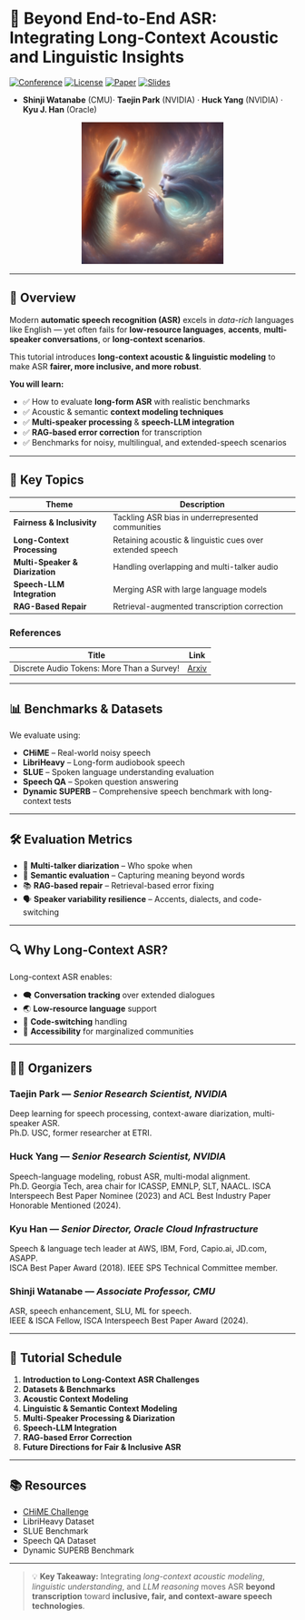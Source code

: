# 📜 Beyond End-to-End ASR: Integrating Long-Context Acoustic and Linguistic Insights  

[![Conference](https://img.shields.io/badge/Tutorial-Interspeech-blue)](https://2025.ieeeicassp.org/)
[![License](https://img.shields.io/badge/License-MIT-green.svg)](LICENSE)
[![Paper](https://img.shields.io/badge/Paper-PDF-red)](link-to-paper.pdf)
[![Slides](https://img.shields.io/badge/Slides-Available-orange)](link-to-slides.pdf)

- **Shinji Watanabe** (CMU)· **Taejin Park** (NVIDIA) · **Huck Yang** (NVIDIA) · **Kyu J. Han** (Oracle)  

<p align="center">  <img src="https://github.com/Srijith-rkr/Whispering-LLaMA/blob/main/images/whispering-llama.png" height ="250"> </p>

---

## 📌 Overview  

Modern **automatic speech recognition (ASR)** excels in *data-rich* languages like English — yet often fails for **low-resource languages**, **accents**, **multi-speaker conversations**, or **long-context scenarios**.  

This tutorial introduces **long-context acoustic & linguistic modeling** to make ASR **fairer, more inclusive, and more robust**.  

**You will learn:**
- ✅ How to evaluate **long-form ASR** with realistic benchmarks  
- ✅ Acoustic & semantic **context modeling techniques**  
- ✅ **Multi-speaker processing** & **speech-LLM integration**  
- ✅ **RAG-based error correction** for transcription  
- ✅ Benchmarks for noisy, multilingual, and extended-speech scenarios  

---

## 🧠 Key Topics  

| Theme | Description |
|-------|-------------|
| **Fairness & Inclusivity** | Tackling ASR bias in underrepresented communities |
| **Long-Context Processing** | Retaining acoustic & linguistic cues over extended speech |
| **Multi-Speaker & Diarization** | Handling overlapping and multi-talker audio |
| **Speech-LLM Integration** | Merging ASR with large language models |
| **RAG-Based Repair** | Retrieval-augmented transcription correction |

###  References

| Title | Link |
|-------|-------------|
| Discrete Audio Tokens: More Than a Survey! | [Arxiv](https://arxiv.org/pdf/2506.10274) |

---

## 📊 Benchmarks & Datasets  

We evaluate using:  

- **CHiME** – Real-world noisy speech  
- **LibriHeavy** – Long-form audiobook speech  
- **SLUE** – Spoken language understanding evaluation  
- **Speech QA** – Spoken question answering  
- **Dynamic SUPERB** – Comprehensive speech benchmark with long-context tests  

---

## 🛠 Evaluation Metrics  

- 🎯 **Multi-talker diarization** – Who spoke when  
- 🧩 **Semantic evaluation** – Capturing meaning beyond words  
- 📚 **RAG-based repair** – Retrieval-based error fixing  
- 🗣 **Speaker variability resilience** – Accents, dialects, and code-switching  

---

## 🔍 Why Long-Context ASR?  

Long-context ASR enables:  
- 🗨 **Conversation tracking** over extended dialogues  
- 🌏 **Low-resource language** support  
- 🔄 **Code-switching** handling  
- 🤝 **Accessibility** for marginalized communities  

---

## 👩‍🔬 Organizers  

### **Taejin Park** — *Senior Research Scientist, NVIDIA*  
Deep learning for speech processing, context-aware diarization, multi-speaker ASR.  
Ph.D. USC, former researcher at ETRI.

### **Huck Yang** — *Senior Research Scientist, NVIDIA*  
Speech-language modeling, robust ASR, multi-modal alignment.  
Ph.D. Georgia Tech, area chair for ICASSP, EMNLP, SLT, NAACL. ISCA Interspeech Best Paper Nominee (2023) and ACL Best Industry Paper Honorable Mentioned (2024).

### **Kyu Han** — *Senior Director, Oracle Cloud Infrastructure*  
Speech & language tech leader at AWS, IBM, Ford, Capio.ai, JD.com, ASAPP.  
ISCA Best Paper Award (2018). IEEE SPS Technical Committee member.  

### **Shinji Watanabe** — *Associate Professor, CMU*  
ASR, speech enhancement, SLU, ML for speech.  
IEEE & ISCA Fellow, ISCA Interspeech Best Paper Award (2024).  

---

## 📅 Tutorial Schedule  

1. **Introduction to Long-Context ASR Challenges**  
2. **Datasets & Benchmarks**  
3. **Acoustic Context Modeling**  
4. **Linguistic & Semantic Context Modeling**  
5. **Multi-Speaker Processing & Diarization**  
6. **Speech-LLM Integration**  
7. **RAG-based Error Correction**  
8. **Future Directions for Fair & Inclusive ASR**  

---

## 📚 Resources  

- [CHiME Challenge](http://spandh.dcs.shef.ac.uk/chime_challenge/)  
- LibriHeavy Dataset  
- SLUE Benchmark  
- Speech QA Dataset  
- Dynamic SUPERB Benchmark  

---

> 💡 **Key Takeaway:** Integrating *long-context acoustic modeling*, *linguistic understanding*, and *LLM reasoning* moves ASR **beyond transcription** toward **inclusive, fair, and context-aware speech technologies**.



